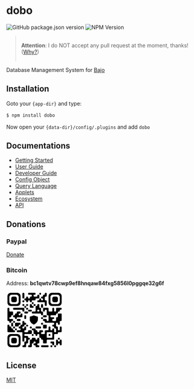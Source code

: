 # dobo

![GitHub package.json version](https://img.shields.io/github/package-json/v/ardhi/dobo) ![NPM Version](https://img.shields.io/npm/v/dobo)

> <br />**Attention**: I do NOT accept any pull request at the moment, thanks! ([Why?](tutorial/00-welcome.md#contribution))<br /><br />

Database Management System for [Bajo](https://github.com/ardhi/bajo)

## Installation

Goto your ```{app-dir}``` and type:

```bash
$ npm install dobo
```

Now open your ```{data-dir}/config/.plugins``` and add ```dobo```

## Documentations

- [Getting Started](tutorial/01-getting-started.md)
- [User Guide](tutorial/02-user-guide.md)
- [Developer Guide](tutorial/03-dev-guide.md)
- [Config Object](tutorial/04-config.md)
- [Query Language](tutorial/05-query-language.md)
- [Applets](tutorial/06-applets.md)
- [Ecosystem](tutorial/07-ecosystem.md)
- [API](https://ardhi.github.io/dobo)

## Donations

### Paypal

[Donate](https://www.paypal.com/ncp/payment/EWLERL7SCUU64)

### Bitcoin

Address: **bc1qwtv78cwp9ef8hnqaw84fxg5856l0pggqe32g6f**
<p><img alt="bc1qwtv78cwp9ef8hnqaw84fxg5856l0pggqe32g6f" src="docs-static/bitcoin.jpeg" width="150" height="150" /></p>

## License

[MIT](LICENSE)
